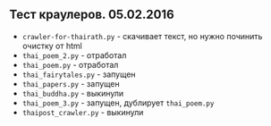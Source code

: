 ## Тест краулеров. 05.02.2016

* ``crawler-for-thairath.py`` - скачивает текст, но нужно починить очистку от html
* ``thai_poem_2.py`` - отработал
* ``thai_poem.py`` - отработал
* ``thai_fairytales.py`` - запущен
* ``thai_papers.py`` - запущен
* ``thai_buddha.py`` - выкинули
* ``thai_poem_3.py`` - запущен, дублирует ``thai_poem.py``
* ``thaipost_crawler.py`` - выкинули

